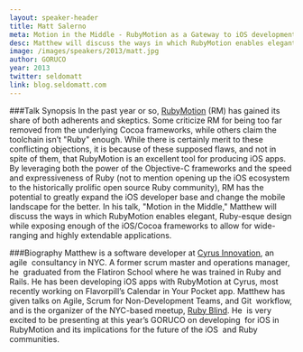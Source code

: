 ```yaml
---
layout: speaker-header
title: Matt Salerno
meta: Motion in the Middle - RubyMotion as a Gateway to iOS development
desc: Matthew will discuss the ways in which RubyMotion enables elegant, Ruby-esque design while exposing enough of the iOS/Cocoa frameworks to allow for wide-ranging and highly extendable applications.
image: /images/speakers/2013/matt.jpg
author: GORUCO
year: 2013
twitter: seldomatt
link: blog.seldomatt.com
---
```


###Talk Synopsis
In the past year or so, [RubyMotion](http://www.rubymotion.com/) (RM) has gained its share of both adherents and skeptics. Some criticize RM for being too far removed from the underlying Cocoa frameworks, while others claim the toolchain isn’t "Ruby" enough. While there is certainly merit to these conflicting objections, it is because of these supposed flaws, and not in spite of them, that RubyMotion is an excellent tool for producing iOS apps. By leveraging both the power of the Objective-C frameworks and the speed and expressiveness of Ruby (not to mention opening up the iOS ecosystem to the historically prolific open source Ruby community), RM has the potential to greatly expand the iOS developer base and change the mobile landscape for the better. In his talk, "Motion in the Middle," Matthew will discuss the ways in which RubyMotion enables elegant, Ruby-esque design while exposing enough of the iOS/Cocoa frameworks to allow for wide-ranging and highly extendable applications.

###Biography
Matthew is a software developer at [Cyrus Innovation](http://www.cyrusinnovation.com/), an agile  consultancy in NYC. A former scrum master and operations manager, he  graduated from the Flatiron School where he was trained in Ruby and  Rails. He has been developing iOS apps with RubyMotion at Cyrus, most  recently working on Flavorpill’s Calendar in Your Pocket app. Matthew has given talks on Agile, Scrum for Non-Development Teams, and Git  workflow, and is the organizer of the NYC-based meetup, [Ruby Blind](http://www.meetup.com/rubyblind/). He  is very excited to be presenting at this year’s GORUCO on developing  for iOS in RubyMotion and its implications for the future of the iOS  and Ruby communities.
